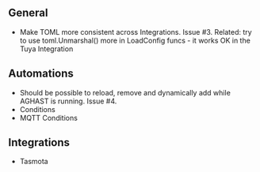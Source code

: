 ## General
 * Make TOML more consistent across Integrations. Issue #3. Related: try to use 
toml.Unmarshal() more in LoadConfig funcs - it works OK in the Tuya Integration

## Automations
 * Should be possible to reload, remove and dynamically add while AGHAST is running. Issue #4.
 * Conditions
 * MQTT Conditions

## Integrations
 * Tasmota
  

